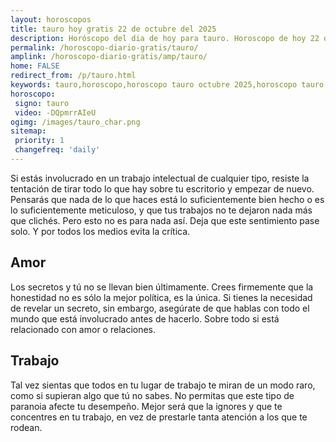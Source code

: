 ```yaml
---
layout: horoscopos
title: tauro hoy gratis 22 de octubre del 2025 
description: Horóscopo del dia de hoy para tauro. Horoscopo de hoy 22 de octubre del 2025. Las predicciones de amor, trabajo, vida personal gratis.
permalink: /horoscopo-diario-gratis/tauro/
amplink: /horoscopo-diario-gratis/amp/tauro/
home: FALSE
redirect_from: /p/tauro.html
keywords: tauro,horoscopo,horoscopo tauro octubre 2025,horoscopo tauro hoy,tarot tauro octubre 2025,horoscopo tauro,tarot tauro hoy,horoscopo de hoy,horoscopo diario,tarot del amor,horoscopo de hoy tauro,horoscopo diario del tarot, Horoscopo de hoy tauro 22 de octubre del 2025,horóscopo del día,signos zodiacales 2025, el horoscopo de hoy
horoscopo:
 signo: tauro
 video: -DQpmrrAIeU
ogimg: /images/tauro_char.png
sitemap:
 priority: 1
 changefreq: 'daily'
---
```



Si estás involucrado en un trabajo intelectual de cualquier tipo, resiste la tentación de tirar todo lo que hay sobre tu escritorio y empezar de nuevo. Pensarás que nada de lo que haces está lo suficientemente bien hecho o es lo suficientemente meticuloso, y que tus trabajos no te dejaron nada más que clichés. Pero esto no es para nada así. Deja que este sentimiento pase solo. Y por todos los medios evita la crítica.

## Amor

Los secretos y tú no se llevan bien últimamente. Crees firmemente que la honestidad no es sólo la mejor política, es la única. Si tienes la necesidad de revelar un secreto, sin embargo, asegúrate de que hablas con todo el mundo que está involucrado antes de hacerlo. Sobre todo si está relacionado con amor o relaciones.

## Trabajo

Tal vez sientas que todos en tu lugar de trabajo te miran de un modo raro, como si supieran algo que tú no sabes. No permitas que este tipo de paranoia afecte tu desempeño. Mejor será que la ignores y que te concentres en tu trabajo, en vez de prestarle tanta atención a los que te rodean.
